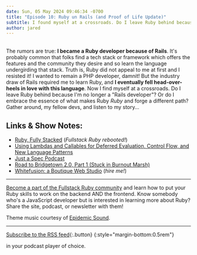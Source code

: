 ```yaml
---
date: Sun, 05 May 2024 09:46:34 -0700
title: "Episode 10: Ruby un Rails (and Proof of Life Update)"
subtitle: I found myself at a crossroads. Do I leave Ruby behind because I'm no longer a "Rails developer"? Or do I embrace the essence of what makes Ruby Ruby and forge a different path?
author: jared
---
```


<div id="buzzsprout-player-15011582" style="margin-bottom:2rem"></div><script src="https://www.buzzsprout.com/1895262/15011582-ruby-un-rails-and-proof-of-life-update.js?container_id=buzzsprout-player-15011582&player=small" type="text/javascript" charset="utf-8"></script>

The rumors are true: **I became a Ruby developer because of Rails**. It's probably common that folks find a tech stack or framework which offers the features and the community they desire and so learn the language undergirding that stack. Truth is, Ruby did not appeal to me at first and I resisted it! I wanted to remain a PHP developer, damnit! But the industry draw of Rails required me to learn Ruby, and **I eventually fell head-over-heels in love with this language**. Now I find myself at a crossroads. Do I leave Ruby behind because I'm no longer a "Rails developer"? Or do I embrace the essence of what makes Ruby *Ruby* and forge a different path? Gather around, my fellow devs, and listen to my story...

## Links & Show Notes:

- [Ruby, Fully Stacked](https://www.fullstackruby.dev/fullstack-development/2024/03/31/ruby-fully-stacked/) (*Fullstack Ruby rebooted!*)
- [Using Lambdas and Callables for Deferred Evaluation, Control Flow, and New Language Patterns](https://www.fullstackruby.dev/syntax-and-metaprogramming/2024/04/07/using-callables-for-deferred-evaluation/)
- [Just a Spec Podcast](https://justaspec.show/)
- [Road to Bridgetown 2.0, Part 1 (Stuck in Burnout Marsh)](https://www.bridgetownrb.com/future/road-to-bridgetown-2.0-escaping-burnout/)
- [Whitefusion: a Boutique Web Studio](https://www.whitefusion.studio/) (*hire me!*)

----

[Become a part of the Fullstack Ruby community](https://www.fullstackruby.dev/about/) and learn how to put your Ruby skills to work on the backend AND the frontend. Know somebody who's a JavaScript developer but is interested in learning more about Ruby? Share the site, podcast, or newsletter with them!

Theme music courtesy of [Epidemic Sound](https://www.epidemicsound.com/).

----

[<sl-icon library="remixicon" name="Device/rss-fill"></sl-icon> Subscribe to the RSS feed](https://feeds.buzzsprout.com/1895262.rss){:.button}
{:style="margin-bottom:0.5rem"}

in your podcast player of choice.